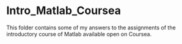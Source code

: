 # Intro_Matlab_Coursea
This folder contains some of my answers to the assignments of the introductory course of Matlab available open on Coursea.
